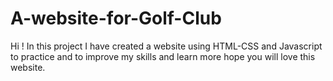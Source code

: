 # A-website-for-Golf-Club
Hi ! 
In this project I have created a website using HTML-CSS and Javascript to practice and to improve my skills  and learn more
hope you will love this website.
